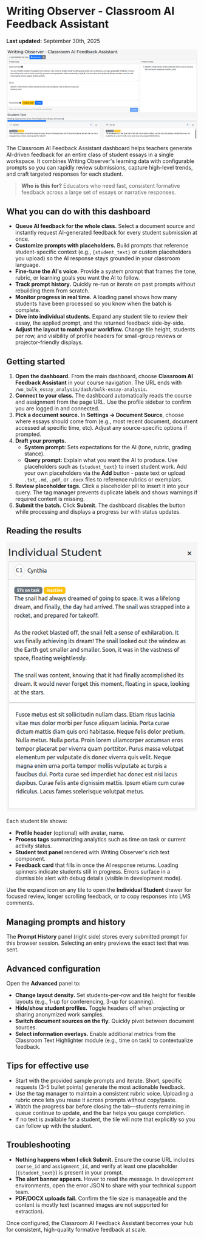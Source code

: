 # Writing Observer - Classroom AI Feedback Assistant

**Last updated:** September 30th, 2025

![Bulk Essay Analysis dashboard overview](_images/bulk-essay-analysis-overview.png)

The Classroom AI Feedback Assistant dashboard helps teachers generate AI-driven feedback for an entire class of student essays in a single workspace. It combines Writing Observer's learning data with configurable prompts so you can rapidly review submissions, capture high-level trends, and craft targeted responses for each student.

> **Who is this for?** Educators who need fast, consistent formative feedback across a large set of essays or narrative responses.

## What you can do with this dashboard

* **Queue AI feedback for the whole class.** Select a document source and instantly request AI-generated feedback for every student submission at once.
* **Customize prompts with placeholders.** Build prompts that reference student-specific context (e.g., `{student_text}` or custom placeholders you upload) so the AI response stays grounded in your classroom language.
* **Fine-tune the AI's voice.** Provide a system prompt that frames the tone, rubric, or learning goals you want the AI to follow.
* **Track prompt history.** Quickly re-run or iterate on past prompts without rebuilding them from scratch.
* **Monitor progress in real time.** A loading panel shows how many students have been processed so you know when the batch is complete.
* **Dive into individual students.** Expand any student tile to review their essay, the applied prompt, and the returned feedback side-by-side.
* **Adjust the layout to match your workflow.** Change tile height, students per row, and visibility of profile headers for small-group reviews or projector-friendly displays.

## Getting started

1. **Open the dashboard.** From the main dashboard, choose **Classroom AI Feedback Assistant** in your course navigation. The URL ends with `/wo_bulk_essay_analysis/dash/bulk-essay-analysis`.
2. **Connect to your class.** The dashboard automatically reads the course and assignment from the page URL. Use the profile sidebar to confirm you are logged in and connected.
3. **Pick a document source.** In **Settings → Document Source**, choose where essays should come from (e.g., most recent document, document accessed at specific time, etc). Adjust any source-specific options if prompted.
4. **Draft your prompts.**
   * **System prompt:** Sets expectations for the AI (tone, rubric, grading stance).
   * **Query prompt:** Explain what you want the AI to produce. Use placeholders such as `{student_text}` to insert student work. Add your own placeholders via the **Add** button - paste text or upload `.txt`, `.md`, `.pdf`, or `.docx` files to reference rubrics or exemplars.
5. **Review placeholder tags.** Click a placeholder pill to insert it into your query. The tag manager prevents duplicate labels and shows warnings if required content is missing.
6. **Submit the batch.** Click **Submit**. The dashboard disables the button while processing and displays a progress bar with status updates.

## Reading the results

![Student tile and feedback panel](_images/bulk-essay-analysis-student-tile.png)

Each student tile shows:

* **Profile header** (optional) with avatar, name.
* **Process tags** summarizing analytics such as time on task or current activity status.
* **Student text panel** rendered with Writing Observer's rich text component.
* **Feedback card** that fills in once the AI response returns. Loading spinners indicate students still in progress. Errors surface in a dismissible alert with debug details (visible in development mode).

Use the expand icon on any tile to open the **Individual Student** drawer for focused review, longer scrolling feedback, or to copy responses into LMS comments.

## Managing prompts and history

The **Prompt History** panel (right side) stores every submitted prompt for this browser session. Selecting an entry previews the exact text that was sent.

## Advanced configuration

Open the **Advanced** panel to:

* **Change layout density.** Set students-per-row and tile height for flexible layouts (e.g., 1-up for conferencing, 3-up for scanning).
* **Hide/show student profiles.** Toggle headers off when projecting or sharing anonymized work samples.
* **Switch document sources on the fly.** Quickly pivot between document sources.
* **Select information overlays.** Enable additional metrics from the Classroom Text Highlighter module (e.g., time on task) to contextualize feedback.

## Tips for effective use

* Start with the provided sample prompts and iterate. Short, specific requests (3-5 bullet points) generate the most actionable feedback.
* Use the tag manager to maintain a consistent rubric voice. Uploading a rubric once lets you reuse it across prompts without copy/paste.
* Watch the progress bar before closing the tab—students remaining in queue continue to update, and the bar helps you gauge completion.
* If no text is available for a student, the tile will note that explicitly so you can follow up with the student.

## Troubleshooting

* **Nothing happens when I click Submit.** Ensure the course URL includes `course_id` and `assignment_id`, and verify at least one placeholder (`{student_text}`) is present in your prompt.
* **The alert banner appears.** Hover to read the message. In development environments, open the error JSON to share with your technical support team.
* **PDF/DOCX uploads fail.** Confirm the file size is manageable and the content is mostly text (scanned images are not supported for extraction).

Once configured, the Classroom AI Feedback Assistant becomes your hub for consistent, high-quality formative feedback at scale.
